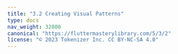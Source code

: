```yaml
---
title: "3.2 Creating Visual Patterns"
type: docs
nav_weight: 32000
canonical: "https://fluttermasterylibrary.com/5/3/2"
license: "© 2023 Tokenizer Inc. CC BY-NC-SA 4.0"
---
```

